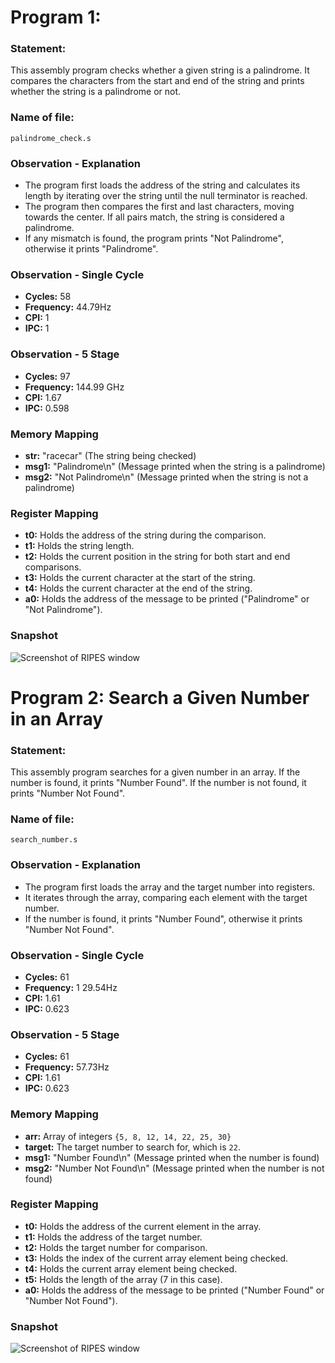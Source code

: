 # Program 1:

### Statement: 
This assembly program checks whether a given string is a palindrome. It compares the characters from the start and end of the string and prints whether the string is a palindrome or not.

### Name of file:
`palindrome_check.s`

### Observation - Explanation
- The program first loads the address of the string and calculates its length by iterating over the string until the null terminator is reached.
- The program then compares the first and last characters, moving towards the center. If all pairs match, the string is considered a palindrome.
- If any mismatch is found, the program prints "Not Palindrome", otherwise it prints "Palindrome".

### Observation - Single Cycle
- **Cycles:** 58 
- **Frequency:** 44.79Hz 
- **CPI:** 1 
- **IPC:** 1 

### Observation - 5 Stage
- **Cycles:** 97 
- **Frequency:** 144.99 GHz 
- **CPI:** 1.67 
- **IPC:** 0.598 

### Memory Mapping
- **str:** "racecar" (The string being checked)
- **msg1:** "Palindrome\n" (Message printed when the string is a palindrome)
- **msg2:** "Not Palindrome\n" (Message printed when the string is not a palindrome)

### Register Mapping
- **t0:** Holds the address of the string during the comparison.
- **t1:** Holds the string length.
- **t2:** Holds the current position in the string for both start and end comparisons.
- **t3:** Holds the current character at the start of the string.
- **t4:** Holds the current character at the end of the string.
- **a0:** Holds the address of the message to be printed ("Palindrome" or "Not Palindrome").

### Snapshot
![Screenshot of RIPES window](program1.png)


# Program 2: Search a Given Number in an Array

### Statement: 
This assembly program searches for a given number in an array. If the number is found, it prints "Number Found". If the number is not found, it prints "Number Not Found".

### Name of file:
`search_number.s`

### Observation - Explanation
- The program first loads the array and the target number into registers.
- It iterates through the array, comparing each element with the target number.
- If the number is found, it prints "Number Found", otherwise it prints "Number Not Found".

### Observation - Single Cycle
- **Cycles:** 61 
- **Frequency:** 1 29.54Hz 
- **CPI:** 1.61 
- **IPC:** 0.623 

### Observation - 5 Stage
- **Cycles:** 61
- **Frequency:** 57.73Hz 
- **CPI:** 1.61
- **IPC:** 0.623 

### Memory Mapping
- **arr:** Array of integers `{5, 8, 12, 14, 22, 25, 30}`
- **target:** The target number to search for, which is `22`.
- **msg1:** "Number Found\n" (Message printed when the number is found)
- **msg2:** "Number Not Found\n" (Message printed when the number is not found)

### Register Mapping
- **t0:** Holds the address of the current element in the array.
- **t1:** Holds the address of the target number.
- **t2:** Holds the target number for comparison.
- **t3:** Holds the index of the current array element being checked.
- **t4:** Holds the current array element being checked.
- **t5:** Holds the length of the array (7 in this case).
- **a0:** Holds the address of the message to be printed ("Number Found" or "Number Not Found").

### Snapshot
![Screenshot of RIPES window](program2.png)
